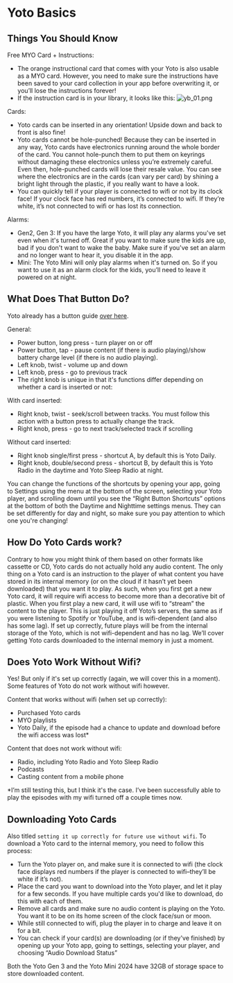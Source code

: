 # Yoto Basics

## Things You Should Know

Free MYO Card + Instructions:

- The orange instructional card that comes with your Yoto is also usable as a MYO card. However, you need to make sure the instructions have been saved to your card collection in your app before overwriting it, or you’ll lose the instructions forever! 
- If the instruction card is in your library, it looks like this:
   ![yb_01.png](/img/yb_01.png)
   
Cards: 

- Yoto cards can be inserted in any orientation! Upside down and back to front is also fine!
- Yoto cards cannot be hole-punched! Because they can be inserted in any way, Yoto cards have electronics running around the whole border of the card. You cannot hole-punch them to put them on keyrings without damaging these electronics unless you’re extremely careful. Even then, hole-punched cards will lose their resale value. You can see where the electronics are in the cards (can vary per card) by shining a bright light through the plastic, if you really want to have a look.
- You can quickly tell if your player is connected to wifi or not by its clock face! If your clock face has red numbers, it’s connected to wifi. If they’re white, it’s not connected to wifi or has lost its connection.

Alarms:

- Gen2, Gen 3: If you have the large Yoto, it will play any alarms you've set even when it's turned off. Great if you want to make sure the kids are up, bad if you don't want to wake the baby. Make sure if you've set an alarm and no longer want to hear it, you disable it in the app.
- Mini: The Yoto Mini will only play alarms when it's turned on. So if you want to use it as an alarm clock for the kids, you’ll need to leave it powered on at night. 

## What Does That Button Do?

Yoto already has a button guide [over here](https://support.yotoplay.com/en-US/controlling-your-player-10971).  

General:

- Power button, long press - turn player on or off
- Power button, tap - pause content (if there is audio playing)/show battery charge level (if there is no audio playing).
- Left knob, twist - volume up and down
- Left knob, press - go to previous track
- The right knob is unique in that it's functions differ depending on whether a card is inserted or not:

With card inserted:

- Right knob, twist - seek/scroll between tracks. You must follow this action with a button press to actually change the track.
- Right knob, press - go to next track/selected track if scrolling  

Without card inserted:

- Right knob single/first press - shortcut A, by default this is Yoto Daily.
- Right knob, double/second press - shortcut B, by default this is Yoto Radio in the daytime and Yoto Sleep Radio at night.

You can change the functions of the shortcuts by opening your app, going to Settings using the menu at the bottom of the screen, selecting your Yoto player, and scrolling down until you see the “Right Button Shortcuts” options at the bottom of both the Daytime and Nighttime settings menus. They can be set differently for day and night, so make sure you pay attention to which one you're changing!
  

## How Do Yoto Cards work?

Contrary to how you might think of them based on other formats like cassette or CD, Yoto cards do not actually hold any audio content. The only thing on a Yoto card is an instruction to the player of what content you have stored in its internal memory (or on the cloud if it hasn’t yet been downloaded) that you want it to play. As such, when you first get a new Yoto card, it will require wifi access to become more than a decorative bit of plastic. When you first play a new card, it will use wifi to “stream” the content to the player. This is just playing it off Yoto’s servers, the same as if you were listening to Spotify or YouTube, and is wifi-dependent (and also has some lag). If set up correctly, future plays will be from the internal storage of the Yoto, which is not wifi-dependent and has no lag. We’ll cover getting Yoto cards downloaded to the internal memory in just a moment.

  

## Does Yoto Work Without Wifi?

Yes! But only if it's set up correctly (again, we will cover this in a moment). Some features of Yoto do not work without wifi however.

Content that works without wifi (when set up correctly):

- Purchased Yoto cards    
- MYO playlists
- Yoto Daily, if the episode had a chance to update and download before the wifi access was lost*

Content that does not work without wifi:

- Radio, including Yoto Radio and Yoto Sleep Radio  
- Podcasts 
- Casting content from a mobile phone

*I’m still testing this, but I think it's the case. I’ve been successfully able to play the episodes with my wifi turned off a couple times now. 

## Downloading Yoto Cards

Also titled `setting it up correctly for future use without wifi`. To download a Yoto card to the internal memory, you need to follow this process:  

- Turn the Yoto player on, and make sure it is connected to wifi (the clock face displays red numbers if the player is connected to wifi–they’ll be white if it’s not).
- Place the card you want to download into the Yoto player, and let it play for a few seconds. If you have multiple cards you'd like to download, do this with each of them.
- Remove all cards and make sure no audio content is playing on the Yoto. You want it to be on its home screen of the clock face/sun or moon.
- While still connected to wifi, plug the player in to charge and leave it on for a bit.
- You can check if your card(s) are downloading (or if they've finished) by opening up your Yoto app, going to settings, selecting your player, and choosing “Audio Download Status”

Both the Yoto Gen 3 and the Yoto Mini 2024 have 32GB of storage space to store downloaded content.
